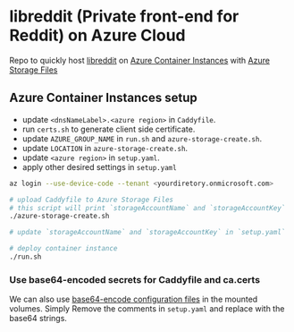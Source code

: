 # libreddit (Private front-end for Reddit) on Azure Cloud

Repo to quickly host [libreddit](https://github.com/spikecodes/libreddit)
on [Azure Container Instances](https://docs.microsoft.com/en-us/azure/container-instances/container-instances-overview) with
[Azure Storage Files](https://docs.microsoft.com/en-us/azure/storage/files/storage-files-introduction)

## Azure Container Instances setup

- update `<dnsNameLabel>.<azure region>` in `Caddyfile`.
- run `certs.sh` to generate client side certificate.
- update `AZURE_GROUP_NAME` in `run.sh` and `azure-storage-create.sh`.
- update `LOCATION` in `azure-storage-create.sh`.
- update `<azure region>` in `setup.yaml`.
- apply other desired settings in `setup.yaml`

```bash
az login --use-device-code --tenant <yourdiretory.onmicrosoft.com>

# upload Caddyfile to Azure Storage Files
# this script will print `storageAccountName` and `storageAccountKey`
./azure-storage-create.sh

# update `storageAccountName` and `storageAccountKey` in `setup.yaml`

# deploy container instance
./run.sh
```

### Use base64-encoded secrets for Caddyfile and ca.certs

We can also use [base64-encode configuration files](https://docs.microsoft.com/en-us/azure/container-instances/container-instances-container-group-ssl#base64-encode-secrets-and-configuration-file) in the mounted volumes. Simply
Remove the comments in `setup.yaml` and replace with the base64 strings.
